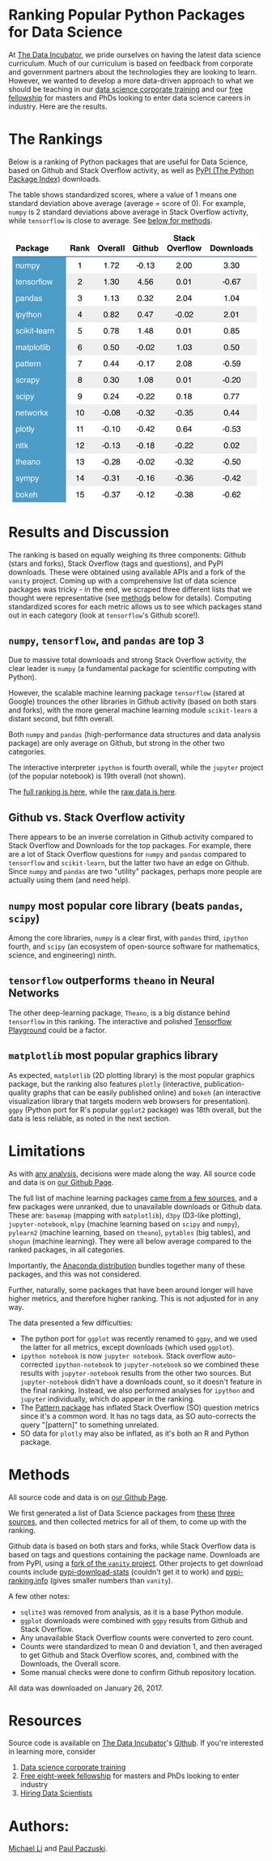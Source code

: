 # Ranking Popular Python Packages for Data Science

At [The Data Incubator](https://www.thedataincubator.com/), we pride ourselves
on having the latest data science curriculum.  Much of our curriculum is based
on feedback from corporate and government partners about the technologies they
are looking to learn.  However, we wanted to develop a more data-driven
approach to what we should be teaching in
our
[data science corporate training](https://www.thedataincubator.com/training.html) and
our [free fellowship](https://www.thedataincubator.com/fellowship.html) for
masters and PhDs looking to enter data science careers in industry.  Here are
the results.

# The Rankings

Below is a ranking of Python packages that are useful for Data Science, based
on Github and Stack Overflow activity, as well
as [PyPI (The Python Package Index)](https://pypi.python.org/pypi) downloads.

The table shows standardized scores, where a value of 1 means one standard
deviation above average (average = score of 0). For example, `numpy` is 2
standard deviations above average in Stack Overflow activity, while
`tensorflow` is close to average. See [below for methods](#Methods).

<img src="img/python-rank.png" width=500px></img>




# Results and Discussion

The ranking is based on equally weighing its three components: Github (stars
and forks), Stack Overflow (tags and questions), and PyPI downloads. These were
obtained using available APIs and a fork of the `vanity` project. Coming up
with a comprehensive list of data science packages was tricky - in the end, we
scraped three different lists that we thought were representative
(see [methods](#Methods) below for details). Computing standardized scores for
each metric allows us to see which packages stand out in each category (look at
`tensorflow`'s Github score!).


## `numpy`, `tensorflow`, and `pandas` are top 3

Due to massive total downloads and strong Stack Overflow activity, the clear
leader is `numpy` (a fundamental package for scientific computing with
Python).

However, the scalable machine learning package `tensorflow` (stared at Google)
trounces the other libraries in Github activity (based on both stars and
forks), with the more general machine learning module `scikit-learn` a distant
second, but fifth overall.

Both `numpy` and `pandas` (high-performance data structures and data analysis
package) are only average on Github, but strong in the other two categories.

The interactive interpreter `ipython` is fourth overall, while the `jupyter`
project (of the popular notebook) is 19th overall (not shown).

The [full ranking is here](output/python-ranks-with-na.csv), while
the [raw data is here](output/python-data-wide.csv).


## Github vs. Stack Overflow activity
There appears to be an inverse correlation in Github activity compared to Stack
Overflow and Downloads for the top packages. For example, there are a lot of
Stack Overflow questions for `numpy` and `pandas` compared to `tensorflow` and
`scikit-learn`, but the latter two have an edge on Github. Since `numpy` and
`pandas` are two "utility" packages, perhaps more people are actually using
them (and need help).

## `numpy` most popular core library (beats `pandas`, `scipy`)

Among the core libraries, `numpy` is a clear first, with `pandas` third,
`ipython` fourth, and `scipy` (an ecosystem of open-source software for
mathematics, science, and engineering) ninth.

## `tensorflow` outperforms `theano` in Neural Networks

The other deep-learning package, `Theano`, is a big distance behind
`tensorflow` in this ranking. The interactive and
polished [Tensorflow Playground](http://playground.tensorflow.org) could be a
factor.

## `matplotlib` most popular graphics library

As expected, `matplotlib` (2D plotting library) is the most popular graphics
package, but the ranking also features `plotly` (interactive,
publication-quality graphs that can be easily published online) and `bokeh` (an
interactive visualization library that targets modern web browsers for
presentation). `ggpy` (Python port for R's popular `ggplot2` package) was 18th
overall, but the data is less reliable, as noted in the next section.


# Limitations

As
with [any analysis](https://twitter.com/benhamner/status/732392995610198016),
decisions were made along the way. All source code and data is on [our Github Page](https://github.com/thedataincubator/data-science-blogs).

The full list of machine learning packages [came from a few sources](#Methods),
and a few packages were unranked, due to unavailable downloads or Github
data. These are: `basemap` (mapping with `matplotlib`), `d3py` (D3-like
plotting), `jupyter-notebook`, `mlpy` (machine learning based on `scipy` and
`numpy`), `pylearn2` (machine learning, based on `theano`), `pytables` (big
tables), and `shogun` (machine learning). They were all below average compared
to the ranked packages, in all categories.

Importantly,
the [Anaconda distribution](https://www.continuum.io/anaconda-overview) bundles
together many of these packages, and this was not considered.

Further, naturally, some packages that have been around longer will have higher
metrics, and therefore higher ranking. This is not adjusted for in any way.

The data presented a few difficulties:

* The python port for `ggplot` was recently renamed to `ggpy`, and we used the
  latter for all metrics, except downloads (which used `ggplot`).
* `ipython notebook` is now `jupyter notebook`. Stack overflow auto-corrected
  `ipython-notebook` to `jupyter-notebook` so we combined these results with
  `jupyter-notebook` results from the other two sources. But `jupyter-notebook`
  didn't have a downloads count, so it doesn't feature in the final
  ranking. Instead, we also performed analyses for `ipython` and `jupyter`
  individually, which do appear in the ranking.
* The [Pattern package](https://github.com/clips/pattern) has inflated Stack
  Overflow (SO) question metrics since it's a common word. It has no tags data,
  as SO auto-corrects the query "[pattern]" to something unrelated.
* SO data for `plotly` may also be inflated, as it's both an R and Python
  package.



# Methods

All source code and data is on [our Github Page](https://github.com/thedataincubator/data-science-blogs).

We first generated a list of Data Science packages
from
[these](https://github.com/rasbt/pattern_classification/blob/master/resources/python_data_libraries.md) [three](https://www.upwork.com/hiring/data/15-python-libraries-data-science/) [sources](http://www.datasciencecentral.com/profiles/blogs/9-python-analytics-libraries-1),
and then collected metrics for all of them, to come up with the ranking.

Github data is based on both stars and forks, while Stack Overflow data is based
on tags and questions containing the package name. Downloads are from PyPI,
using
a [fork of the `vanity` project](https://github.com/pavopax/vanity). Other
projects to get download counts
include [pypi-download-stats](https://github.com/jantman/pypi-download-stats)
(couldn't get it to work)
and [pypi-ranking.info](http://pypi-ranking.info/alltime) (gives smaller
numbers than `vanity`).

A few other notes:

  * `sqlite3` was removed from analysis, as it is a base Python module.
  * `ggplot` downloads were combined with `ggpy` results from Github and Stack
    Overflow.
  * Any unavailable Stack Overflow counts were converted to zero count. 
  * Counts were standardized to mean 0 and deviation 1, and then averaged to
  get Github and Stack Overflow scores, and, combined with the Downloads, the
  Overall score. 
  * Some manual checks were done to confirm Github repository location.

All data was downloaded on January 26, 2017.

# Resources
Source code is available
on
[The Data Incubator](https://www.thedataincubator.com/)'s
[Github](https://github.com/thedataincubator/data-science-blogs/).  If you're
interested in learning more, consider

1. [Data science corporate training](https://www.thedataincubator.com/training.html)
2. [Free eight-week fellowship](https://www.thedataincubator.com/fellowship.html) for masters and PhDs looking to enter industry
3. [Hiring Data Scientists](https://www.thedataincubator.com/hiring.html)

# Authors:
[Michael Li](https://github.com/tianhuil/) and [Paul Paczuski](https://github.com/pavopax/).
